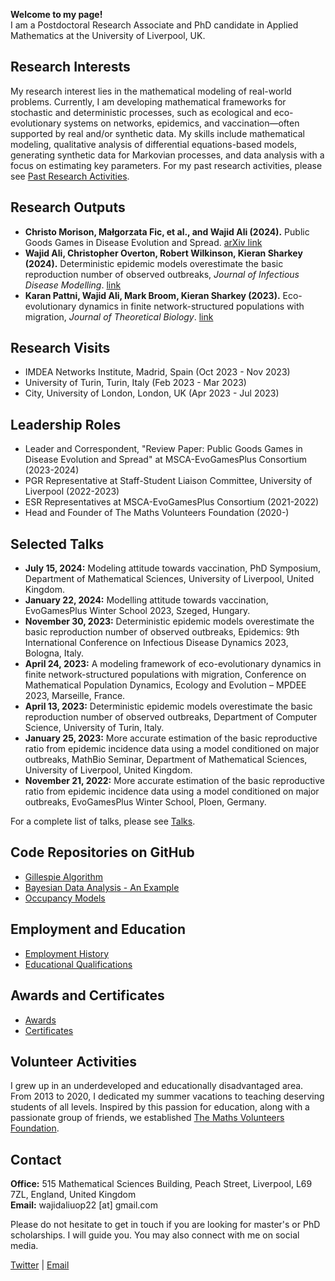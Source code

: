 **Welcome to my page!**  
I am a Postdoctoral Research Associate and PhD candidate in Applied Mathematics at the University of Liverpool, UK.

## Research Interests

My research interest lies in the mathematical modeling of real-world problems. Currently, I am developing mathematical frameworks for stochastic and deterministic processes, such as ecological and eco-evolutionary systems on networks, epidemics, and vaccination—often supported by real and/or synthetic data. My skills include mathematical modeling, qualitative analysis of differential equations-based models, generating synthetic data for Markovian processes, and data analysis with a focus on estimating key parameters. For my past research activities, please see [Past Research Activities](past_research_activities.md).

## Research Outputs

- **Christo Morison, Małgorzata Fic, et al., and Wajid Ali (2024).** Public Goods Games in Disease Evolution and Spread. [arXiv link](https://arxiv.org/abs/2402.17842)
- **Wajid Ali, Christopher Overton, Robert Wilkinson, Kieran Sharkey (2024).** Deterministic epidemic models overestimate the basic reproduction number of observed outbreaks, *Journal of Infectious Disease Modelling*. [link](https://www.sciencedirect.com/science/article/pii/S2468042724000277)
- **Karan Pattni, Wajid Ali, Mark Broom, Kieran Sharkey (2023).** Eco-evolutionary dynamics in finite network-structured populations with migration, *Journal of Theoretical Biology*. [link](https://www.sciencedirect.com/science/article/pii/S0022519323001844?via%3Dihub)

## Research Visits

- IMDEA Networks Institute, Madrid, Spain (Oct 2023 - Nov 2023)
- University of Turin, Turin, Italy (Feb 2023 - Mar 2023)
- City, University of London, London, UK (Apr 2023 - Jul 2023)

## Leadership Roles

- Leader and Correspondent, "Review Paper: Public Goods Games in Disease Evolution and Spread" at MSCA-EvoGamesPlus Consortium (2023-2024)
- PGR Representative at Staff-Student Liaison Committee, University of Liverpool (2022-2023)
- ESR Representatives at MSCA-EvoGamesPlus Consortium (2021-2022)
- Head and Founder of The Maths Volunteers Foundation (2020-)

## Selected Talks

- **July 15, 2024:** Modeling attitude towards vaccination, PhD Symposium, Department of Mathematical Sciences, University of Liverpool, United Kingdom.
- **January 22, 2024:** Modelling attitude towards vaccination, EvoGamesPlus Winter School 2023, Szeged, Hungary.
- **November 30, 2023:** Deterministic epidemic models overestimate the basic reproduction number of observed outbreaks, Epidemics: 9th International Conference on Infectious Disease Dynamics 2023, Bologna, Italy.
- **April 24, 2023:** A modeling framework of eco-evolutionary dynamics in finite network-structured populations with migration, Conference on Mathematical Population Dynamics, Ecology and Evolution – MPDEE 2023, Marseille, France.
- **April 13, 2023:** Deterministic epidemic models overestimate the basic reproduction number of observed outbreaks, Department of Computer Science, University of Turin, Italy.
- **January 25, 2023:** More accurate estimation of the basic reproductive ratio from epidemic incidence data using a model conditioned on major outbreaks, MathBio Seminar, Department of Mathematical Sciences, University of Liverpool, United Kingdom.
- **November 21, 2022:** More accurate estimation of the basic reproductive ratio from epidemic incidence data using a model conditioned on major outbreaks, EvoGamesPlus Winter School, Ploen, Germany.

For a complete list of talks, please see [Talks](talks.md).

## Code Repositories on GitHub

- [Gillespie Algorithm](https://github.com/wajidali30)
- [Bayesian Data Analysis - An Example](https://github.com/wajidali30)
- [Occupancy Models](https://github.com/wajidali30)

## Employment and Education

- [Employment History](employment_education.md)
- [Educational Qualifications](employment_education.md)

## Awards and Certificates

- [Awards](awards_certificates.md)
- [Certificates](awards_certificates.md)

## Volunteer Activities

I grew up in an underdeveloped and educationally disadvantaged area. From 2013 to 2020, I dedicated my summer vacations to teaching deserving students of all levels. Inspired by this passion for education, along with a passionate group of friends, we established [The Maths Volunteers Foundation](https://sites.google.com/view/mathsvolunteers/home).

## Contact

**Office:** 515 Mathematical Sciences Building, Peach Street, Liverpool, L69 7ZL, England, United Kingdom  
**Email:** wajidaliuop22 [at] gmail.com  

Please do not hesitate to get in touch if you are looking for master's or PhD scholarships. I will guide you. You may also connect with me on social media.

[Twitter](https://x.com/wajid_k1) | [Email](mailto:wajidaliuop22@gmail.com)
